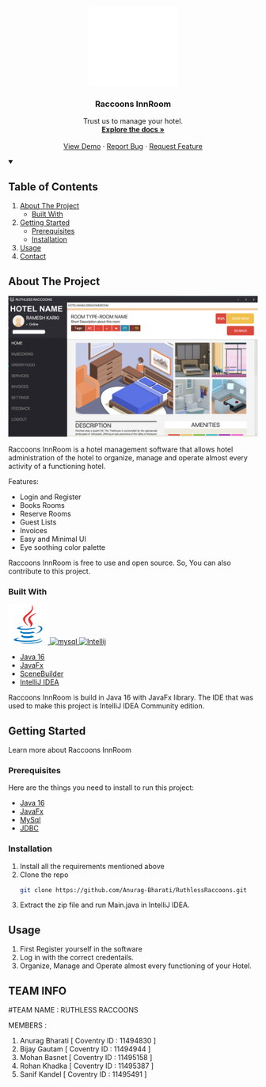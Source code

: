 <!--
*** Thanks othneildrew for providing this template
-->


<!-- PROJECT LOGO -->
<br />
<p align="center">
  <a href="https://github.com/Anurag-Bharati/RuthlessRaccoons">
    <img src="https://github.com/Anurag-Bharati/RuthlessRaccoons/blob/master/src/main/resource/images/logo.png" alt="Logo" width="180" height="160">
  </a>

  <h3 align="center">Raccoons InnRoom</h3>
 
  <p align="center"> </p>

  <p align="center">
    Trust us to manage your hotel. 
    <br />
    <a href="https://github.com/Anurag-Bharati/RuthlessRaccoons"><strong>Explore the docs »</strong></a>
    <br />
    <br />
    <a href="https://github.com/Anurag-Bharati/RuthlessRaccoons">View Demo</a>
    ·
    <a href="https://github.com/Anurag-Bharati/RuthlessRaccoons/issues">Report Bug</a>
    ·
    <a href="https://github.com/Anurag-Bharati/RuthlessRaccoons/issues">Request Feature</a>
  </p>
</p>



<!-- TABLE OF CONTENTS -->

<details open="open">
  <summary><h2>Table of Contents</summary>
  <ol>
    <li>
      <a href="#about-the-project">About The Project</a>
      <ul>
        <li><a href="#built-with">Built With</a></li>
      </ul>
    </li>
    <li>
      <a href="#getting-started">Getting Started</a>
      <ul>
        <li><a href="#prerequisites">Prerequisites</a></li>
        <li><a href="#installation">Installation</a></li>
      </ul>
    </li>
    <li><a href="#usage">Usage</a></li>
    <li><a href="#contact">Contact</a></li>
  </ol>
</details>



<!-- ABOUT THE PROJECT -->
## About The Project



  ![Product Name Screen Shot](https://github.com/Anurag-Bharati/RuthlessRaccoons/blob/master/src/main/resource/images/HomePage.png)


Raccoons InnRoom is a hotel management software that allows hotel administration of the hotel to organize, manage and operate almost every activity of a functioning hotel.

Features:
* Login and Register
* Books Rooms 
* Reserve Rooms
* Guest Lists
* Invoices
* Easy and Minimal UI
* Eye soothing color palette



Raccoons InnRoom is free to use and open source. So, You can also contribute to this project. 

### Built With
<p align="left"> <a href="https://www.java.com" target="_blank"> <img src="https://raw.githubusercontent.com/devicons/devicon/master/icons/java/java-original.svg" alt="java" width="80" height="80"/> </a> <a href="https://www.mysql.com" target="_blank"> <img src="https://www.mysql.com/common/logos/logo-mysql-170x115.png" alt="mysql" width="100" height="80"/> </a><a href="https://www.jetbrains.com" target="_blank"> <img src="https://idroot.us/wp-content/uploads/2019/04/intellij-logo.png" alt="Intellij" width="100" height="80"/> </a></p>
  
* [Java 16](https://www.oracle.com/java/technologies/downloads/)
* [JavaFx](https://openjfx.io/)
* [SceneBuilder](https://gluonhq.com/products/scene-builder/)
* [IntelliJ IDEA](https://www.jetbrains.com/idea/)

Raccoons InnRoom is build in Java 16 with JavaFx library. The IDE that was used to make this project is IntelliJ IDEA Community edition.


<!-- GETTING STARTED -->
## Getting Started

Learn more about Raccoons InnRoom 

### Prerequisites

Here are the things you need to install to run this project:

* [Java 16](https://www.oracle.com/java/technologies/downloads/)
* [JavaFx](https://openjfx.io/)
* [MySql](https://www.mysql.com/)
* [JDBC](https://dev.mysql.com/downloads/connector/j/)


### Installation

1. Install all the requirements mentioned above
2. Clone the repo
   ```sh
   git clone https://github.com/Anurag-Bharati/RuthlessRaccoons.git
   ```
3. Extract the zip file and run Main.java in IntelliJ IDEA.

<!-- USAGE EXAMPLES -->
## Usage

1. First Register yourself in the software
2. Log in with the correct credentails.
3. Organize, Manage and Operate almost every functioning of your Hotel.



<!-- CONTACT -->
## TEAM INFO

#TEAM NAME : RUTHLESS RACCOONS

MEMBERS :

1) Anurag Bharati  [ Coventry ID : 11494830 ]
2) Bijay Gautam    [ Coventry ID : 11494944 ]
2) Mohan Basnet    [ Coventry ID : 11495158 ]
2) Rohan Khadka    [ Coventry ID : 11495387 ]
2) Sanif Kandel    [ Coventry ID : 11495491 ]
